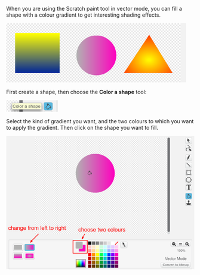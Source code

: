 When you are using the Scratch paint tool in vector mode, you can fill a shape with a colour gradient to get interesting shading effects.

![screenshot](images/vector-gradients.png)

First create a shape, then choose the **Color a shape** tool:

![screenshot](images/vector-gradient-fill.png)

Select the kind of gradient you want, and the two colours to which you want to apply the gradient. Then click on the shape you want to fill. 
 
![screenshot](images/vector-gradient-left-right.png)

